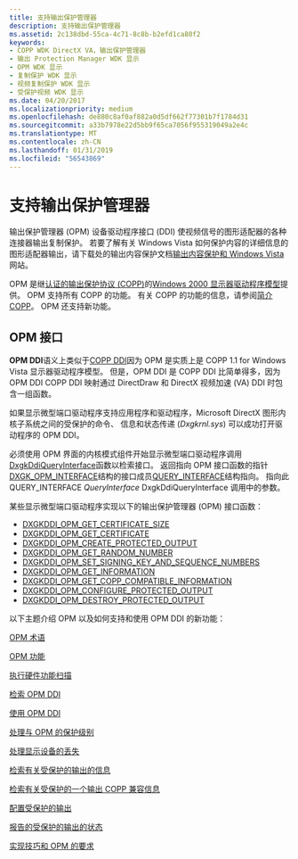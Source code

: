 ```yaml
---
title: 支持输出保护管理器
description: 支持输出保护管理器
ms.assetid: 2c138dbd-55ca-4c71-8c8b-b2efd1ca80f2
keywords:
- COPP WDK DirectX VA，输出保护管理器
- 输出 Protection Manager WDK 显示
- OPM WDK 显示
- 复制保护 WDK 显示
- 视频复制保护 WDK 显示
- 受保护视频 WDK 显示
ms.date: 04/20/2017
ms.localizationpriority: medium
ms.openlocfilehash: de880c8af0af882a0d5df662f77301b7f1784d31
ms.sourcegitcommit: a33b7978e22d5bb9f65ca7056f955319049a2e4c
ms.translationtype: MT
ms.contentlocale: zh-CN
ms.lasthandoff: 01/31/2019
ms.locfileid: "56543869"
---
```

# <a name="supporting-output-protection-manager"></a>支持输出保护管理器


输出保护管理器 (OPM) 设备驱动程序接口 (DDI) 使视频信号的图形适配器的各种连接器输出复制保护。 若要了解有关 Windows Vista 如何保护内容的详细信息的图形适配器输出，请下载处的输出内容保护文档[输出内容保护和 Windows Vista](https://download.microsoft.com/download/5/D/6/5D6EAF2B-7DDF-476B-93DC-7CF0072878E6/output_protect.doc)网站。

OPM 是继[认证的输出保护协议 (COPP)](copp-processing.md)的[Windows 2000 显示器驱动程序模型](windows-2000-display-driver-model-design-guide.md)提供。 OPM 支持所有 COPP 的功能。 有关 COPP 的功能的信息，请参阅[简介 COPP](introduction-to-copp.md)。 OPM 还支持新功能。

## <a name="opm-interface"></a>OPM 接口

**OPM DDI**语义上类似于[COPP DDI](sample-functions-for-copp.md)因为 OPM 是实质上是 COPP 1.1 for Windows Vista 显示器驱动程序模型。 但是，OPM DDI 是 COPP DDI 比简单得多，因为 OPM DDI COPP DDI 映射通过 DirectDraw 和 DirectX 视频加速 (VA) DDI 时包含一组函数。

如果显示微型端口驱动程序支持应用程序和驱动程序，Microsoft DirectX 图形内核子系统之间的受保护的命令、 信息和状态传递 (*Dxgkrnl.sys*) 可以成功打开驱动程序的 OPM DDI。

必须使用 OPM 界面的内核模式组件开始显示微型端口驱动程序调用[DxgkDdiQueryInterface](https://docs.microsoft.com/windows-hardware/drivers/ddi/content/dispmprt/nc-dispmprt-dxgkddi_query_interface)函数以检索接口。 返回指向 OPM 接口函数的指针[DXGK_OPM_INTERFACE](https://docs.microsoft.com/windows-hardware/drivers/ddi/content/dispmprt/ns-dispmprt-_dxgk_opm_interface)结构的接口成员[QUERY_INTERFACE](https://docs.microsoft.com/windows-hardware/drivers/ddi/content/video/ns-video-_query_interface)结构指向。 指向此 QUERY_INTERFACE *QueryInterface* DxgkDdiQueryInterface 调用中的参数。

某些显示微型端口驱动程序实现以下的输出保护管理器 (OPM) 接口函数：

* [DXGKDDI_OPM_GET_CERTIFICATE_SIZE](https://docs.microsoft.com/windows-hardware/drivers/ddi/content/dispmprt/nc-dispmprt-dxgkddi_opm_get_certificate_size)
* [DXGKDDI_OPM_GET_CERTIFICATE](https://docs.microsoft.com/windows-hardware/drivers/ddi/content/dispmprt/nc-dispmprt-dxgkddi_opm_get_certificate)
* [DXGKDDI_OPM_CREATE_PROTECTED_OUTPUT](https://docs.microsoft.com/windows-hardware/drivers/ddi/content/dispmprt/nc-dispmprt-dxgkddi_opm_create_protected_output)
* [DXGKDDI_OPM_GET_RANDOM_NUMBER](https://docs.microsoft.com/windows-hardware/drivers/ddi/content/dispmprt/nc-dispmprt-dxgkddi_opm_get_random_number)
* [DXGKDDI_OPM_SET_SIGNING_KEY_AND_SEQUENCE_NUMBERS](https://docs.microsoft.com/windows-hardware/drivers/ddi/content/dispmprt/nc-dispmprt-dxgkddi_opm_set_signing_key_and_sequence_numbers)
* [DXGKDDI_OPM_GET_INFORMATION](https://docs.microsoft.com/windows-hardware/drivers/ddi/content/dispmprt/nc-dispmprt-dxgkddi_opm_get_information)
* [DXGKDDI_OPM_GET_COPP_COMPATIBLE_INFORMATION](https://docs.microsoft.com/windows-hardware/drivers/ddi/content/dispmprt/nc-dispmprt-dxgkddi_opm_get_copp_compatible_information)
* [DXGKDDI_OPM_CONFIGURE_PROTECTED_OUTPUT](https://docs.microsoft.com/windows-hardware/drivers/ddi/content/dispmprt/nc-dispmprt-dxgkddi_opm_configure_protected_output)
* [DXGKDDI_OPM_DESTROY_PROTECTED_OUTPUT](https://docs.microsoft.com/windows-hardware/drivers/ddi/content/dispmprt/nc-dispmprt-dxgkddi_opm_destroy_protected_output)

以下主题介绍 OPM 以及如何支持和使用 OPM DDI 的新功能：

[OPM 术语](opm-terminology.md)

[OPM 功能](opm-features.md)

[执行硬件功能扫描](performing-a-hardware-functionality-scan.md)

[检索 OPM DDI](retrieving-the-opm-ddi.md)

[使用 OPM DDI](using-the-opm-ddi.md)

[处理与 OPM 的保护级别](handling-protection-levels-with-opm.md)

[处理显示设备的丢失](handling-the-loss-of-a-display-device.md)

[检索有关受保护的输出的信息](retrieving-information-about-a-protected-output.md)

[检索有关受保护的一个输出 COPP 兼容信息](retrieving-copp-compatible-information-about-a-protected-output.md)

[配置受保护的输出](configuring-a-protected-output.md)

[报告的受保护的输出的状态](reporting-status-of-a-protected-output.md)

[实现技巧和 OPM 的要求](implementation-tips-and-requirements-for-opm.md)

 

 





